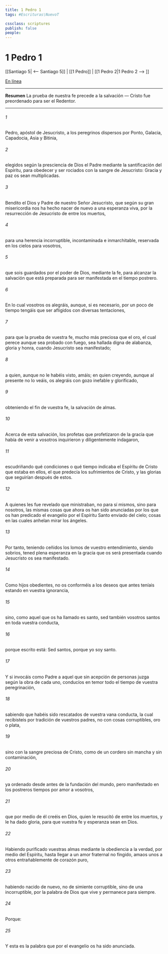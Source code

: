 ```yaml
---
title: 1 Pedro 1
tags: #Escrituras\NuevoT

cssclass: scriptures
publish: false
people:
---
```


# 1 Pedro 1
[[Santiago 5| <-- Santiago 5]] | [[1 Pedro]] | [[1 Pedro 2|1 Pedro 2 --> ]]

[En línea](https://churchofjesuschrist.org/study/scriptures/nt/1-pet/1?lang=spa)

---
__Resumen__
La prueba de nuestra fe precede a la salvación — Cristo fue preordenado para ser el Redentor.

---
###### 1 
Pedro, apóstol de Jesucristo, a los peregrinos dispersos por Ponto, Galacia, Capadocia, Asia y Bitinia,

###### 2 
elegidos según la presciencia de Dios el Padre mediante la santificación del Espíritu, para obedecer y ser rociados con la sangre de Jesucristo: Gracia y paz os sean multiplicadas.

###### 3 
Bendito el Dios y Padre de nuestro Señor Jesucristo, que según su gran misericordia nos ha hecho nacer de nuevo a una esperanza viva, por la resurrección de Jesucristo de entre los muertos,

###### 4 
para una herencia incorruptible, incontaminada e inmarchitable, reservada en los cielos para vosotros,

###### 5 
que sois guardados por el poder de Dios, mediante la fe, para alcanzar la salvación que está preparada para ser manifestada en el tiempo postrero.

###### 6 
En lo cual vosotros os alegráis, aunque, si es necesario, por un poco de tiempo tengáis que ser afligidos con diversas tentaciones,

###### 7 
para que la prueba de vuestra fe, mucho más preciosa que el oro, el cual perece aunque sea probado con fuego, sea hallada digna de alabanza, gloria y honra, cuando Jesucristo sea manifestado;

###### 8 
a quien, aunque no le habéis visto, amáis; en quien creyendo, aunque al presente no lo veáis, os alegráis con gozo inefable y glorificado,

###### 9 
obteniendo el fin de vuestra fe,  la salvación de  almas.

###### 10 
Acerca de esta salvación, los profetas que profetizaron de la gracia que había de venir a vosotros inquirieron y diligentemente indagaron,

###### 11 
escudriñando qué condiciones o qué tiempo indicaba el Espíritu de Cristo que estaba en ellos, el que predecía los sufrimientos de Cristo, y las glorias que seguirían después de estos.

###### 12 
A quienes les fue revelado que ministraban, no para sí mismos, sino para nosotros, las mismas cosas que ahora os han sido anunciadas por los que os han predicado el evangelio por el Espíritu Santo enviado del cielo; cosas en las cuales anhelan mirar los ángeles.

###### 13 
Por tanto, teniendo ceñidos los lomos de vuestro entendimiento, siendo sobrios, tened plena esperanza en la gracia que os será presentada cuando Jesucristo os sea manifestado.

###### 14 
Como hijos obedientes, no os conforméis a los deseos que antes teníais estando en vuestra ignorancia,

###### 15 
sino, como aquel que os ha llamado es santo, sed también vosotros santos en toda vuestra conducta,

###### 16 
porque escrito está: Sed santos, porque yo soy santo.

###### 17 
Y si invocáis como Padre a aquel que sin acepción de personas juzga según la obra de cada uno, conducíos en temor todo el tiempo de vuestra peregrinación,

###### 18 
sabiendo que habéis sido rescatados de vuestra vana conducta, la cual recibisteis por tradición de vuestros padres, no con cosas corruptibles,  oro o plata,

###### 19 
sino con la sangre preciosa de Cristo, como de un cordero sin mancha y sin contaminación,

###### 20 
ya ordenado desde antes de la fundación del mundo, pero manifestado en los postreros tiempos por amor a vosotros,

###### 21 
que por medio de él creéis en Dios, quien le resucitó de entre los muertos, y le ha dado gloria, para que vuestra fe y esperanza sean en Dios.

###### 22 
Habiendo purificado vuestras almas mediante la obediencia a la verdad, por medio del Espíritu, hasta llegar a un amor fraternal no fingido, amaos unos a otros entrañablemente de corazón puro,

###### 23 
habiendo nacido de nuevo, no de simiente corruptible, sino de una incorruptible, por la palabra de Dios que vive y permanece para siempre.

###### 24 
Porque:

###### 25 
Y esta es la palabra que por el evangelio os ha sido anunciada.

